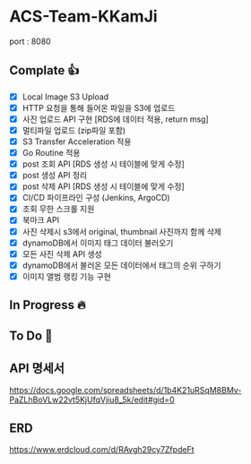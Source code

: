 # ACS-Team-KKamJi

port : 8080

## Complate :thumbsup:
- [x] Local Image S3 Upload
- [x] HTTP 요청을 통해 들어온 파일을 S3에 업로드
- [x] 사진 업로드 API 구현 [RDS에 데이터 적용, return msg]
- [x] 멀티파일 업로드 (zip파일 포함)
- [x] S3 Transfer Acceleration 적용
- [x] Go Routine 적용 
- [x] post 조회 API [RDS 생성 시 테이블에 맞게 수정]
- [x] post 생성 API 정리
- [x] post 삭제 API [RDS 생성 시 테이블에 맞게 수정]
- [x] CI/CD 파이프라인 구성 (Jenkins, ArgoCD)
- [x] 조회 무한 스크롤 지원
- [x] 북마크 API
- [x] 사진 삭제시 s3에서 original, thumbnail 사진까지 함께 삭제
- [x] dynamoDB에서 이미지 태그 데이터 불러오기
- [x] 모든 사진 삭제 API 생성
- [x] dynamoDB에서 불러온 모든 데이터에서 태그의 순위 구하기
- [x] 이미지 앨범 랭킹 기능 구현
## In Progress :fire:

## To Do :turtle:

## API 명세서
https://docs.google.com/spreadsheets/d/1b4K21uRSqM8BMv-PaZLhBoVLw22vt5KjUfqVjiu8_5k/edit#gid=0

## ERD 
https://www.erdcloud.com/d/RAvgh29cy7ZfpdeFt
